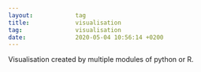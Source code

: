 ```yaml
---
layout:            tag
title:             visualisation
tag:               visualisation
date:              2020-05-04 10:56:14 +0200
---
```

Visualisation created by multiple modules of python or R.
